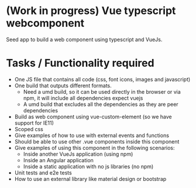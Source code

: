 
# (Work in progress) Vue typescript webcomponent

Seed app to build a web component using typescript and VueJs.

# Tasks / Functionality required

* One JS file that contains all code (css, font icons, images and javascript)
* One build that outputs different formats.
  * Need a umd build, so it can be used directly in the browser or via npm, it 
  will include all dependencies expect vuejs
  * A umd build that excludes all the dependencies as they are peer dependencies
* Build as web component using vue-custom-element (so we have support for IE11)
* Scoped css
* Give examples of how to use with external events and functions
* Should be able to use other .vue components inside this component
* Give examples of using this component in the following scenarios:
  * Inside another VueJs application (using npm)
  * Inside an Angular application
  * Inside a static application with no js libraries (no npm)
* Unit tests and e2e tests
* How to use an external library like material design or bootstrap


